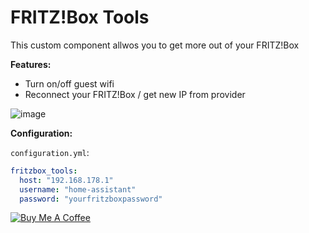 # FRITZ!Box Tools

This custom component allwos you to get more out of your FRITZ!Box


**Features:**

- Turn on/off guest wifi
- Reconnect your FRITZ!Box / get new IP from provider


![image](https://user-images.githubusercontent.com/3121306/64920971-d42cb000-d7bd-11e9-8bdf-a21c7ea93c58.png)

**Configuration:**

`configuration.yml`:
```yaml
fritzbox_tools:
  host: "192.168.178.1"
  username: "home-assistant"
  password: "yourfritzboxpassword"
```
  
  
<a href="https://www.buymeacoffee.com/mammuth" target="_blank"><img src="https://bmc-cdn.nyc3.digitaloceanspaces.com/BMC-button-images/custom_images/orange_img.png" alt="Buy Me A Coffee" style="height: auto !important;width: auto !important;" ></a>
